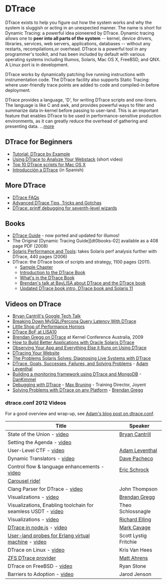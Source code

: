 # DTrace

DTrace exists to help you figure out how the system works and why the
system is sluggish or acting in an unexpected manner. The name is short
for Dynamic Tracing: a powerful idea pioneered by DTrace. Dynamic
tracing allows one to **peer into all parts of the system** -- kernel,
device drivers, libraries, services, web servers, applications,
databases -- without any restarts, recompilations,or overhead. DTrace is
a powerful tool in any programmer's toolkit, and has been included by
default with various operating systems including Illumos, Solaris, Mac
OS X, FreeBSD, and QNX. A Linux port is in development.

DTrace works by dynamically patching live running instructions with
instrumentation code. The DTrace facility also supports Static Tracing:
where user-friendly trace points are added to code and compiled-in
before deployment.

DTrace provides a language, 'D', for writing DTrace scripts and
one-liners. The language is like C and awk, and provides powerful ways
to filter and summarize data in-kernel before passing to user-land. This
is an important feature that enables DTrace to be used in
performance-sensitive production environments, as it can greatly reduce
the overhead of gathering and presenting data.
...[more](http://dtrace.org/blogs/about/)

## DTrace for Beginners

- [Tutorial: DTrace by Example][dt-beginner-01]
- [Using DTrace to Analyze Your Webstack][dt-beginner-02] (short video)
- [Top 10 DTrace scripts for Mac OS X][dt-beginner-03]
- [Introducción a DTrace][dt-beginner-04] (in Spanish)

[dt-beginner-01]: http://developers.sun.com/solaris/articles/dtrace_tutorial.html
[dt-beginner-02]: http://www.youtube.com/watch?v=47mgwxnbM9M
[dt-beginner-03]: http://dtrace.org/blogs/brendan/2011/10/10/top-10-dtrace-scripts-for-mac-os-x/
[dt-beginner-04]: http://www.youtube.com/watch?v=rM48nvJiZAQ

## More DTrace

- [DTrace FAQs](http://wiki.illumos.org/display/illumos/DTrace+FAQs)
- [Advanced DTrace Tips, Tricks and Gotchas](http://dtrace.org/resources/bmc/dtrace_tips.pdf)
- [DTrace: printf debugging for seventh-level wizards](http://sartak.org/talks/perl-oasis-2012/dtrace/)

## Books

- [DTrace Guide][dt-books-01] - now ported and updated for illumos!
- The Original [Dynamic Tracing Guide][dt0books-02] available as a 408 page
  PDF (2008)
- [Solaris Performance and Tools][dt-books-03]: takes Solaris perf analysis
  further with DTrace, 440 pages (2006)
- DTrace: the DTrace book of scripts and strategy, 1100 pages (2011).
  - [Sample Chapter][dt-books-04]
  - [Introduction to the DTrace Book][dt-books-05]
  - [What's in the DTrace Book][dt-books-06]
  - [Brendan's talk at BayLISA about DTrace and the DTrace book][dt-books-07]
  - [Updated DTrace book intro, DTrace book and Solaris 11][dt-books-07]

[dt-books-01]: http://dtrace.org/guide/preface.html
[dt-books-02]: http://download.oracle.com/docs/cd/E19253-01/817-6223/817-6223.pdf
[dt-books-03]: http://www.amazon.com/Solaris-Performance-Tools-Techniques-OpenSolaris/dp/0131568191/ref=sr_1_1?s=books&ie=UTF8&qid=1328815305&sr=1-1
[dt-books-04]: http://dtrace.org/blogs/brendan/2011/02/23/dtrace-book-sample-chapter-file-systems/
[dt-books-05]: http://smartos.org/2010/10/24/introduction-to-the-dtrace-book/
[dt-books-06]: http://www.youtube.com/watch?v=k7mwj9Km3fg
[dt-books-07]: http://dtrace.org/blogs/brendan/2011/06/28/baylisa-talk/
[dt-books-08]: http://dtrace.org/blogs/brendan/2011/10/02/dtrace-book-short-videos/

## Videos on DTrace

- [Bryan Cantrill's Google Tech Talk][dt-vid-01]
- [Breaking Down MySQL/Percona Query Latency With DTrace][dt-vid-01]
- [Little Shop of Performance Horrors][dt-vid-01]
- [DTrace BoF at LISA10][dt-vid-01]
- [Brendan Gregg on DTrace][dt-vid-01] at Kernel Conference Australia, 2009
- [How to Build Better Applications with Oracle Solaris DTrace][dt-vid-01]
- [Observing Your App and Everything Else it Runs on Using DTrace][dt-vid-01]
- [DTracing Your Website][dt-vid-01]
- [The Problems Solaris Solves: Diagnosing Live Systems with DTrace][dt-vid-01]
- [DTrace, Goals, Successes, Failures, and Solving Problems][dt-vid-01] - [Adam Leventhal][al]
- [Building a monitoring framework using DTrace and MongoDB][dt-vid-01] - [DanKimmel][dk]
- [Debugging with DTrace][dt-vid-01] - [Max Bruning][mb] - Training Director, Joyent
- [Solving Problems with DTrace on any Platform][dt-vid-01] - [Brendan Gregg][bg]

[dt-vid-01]: http://video.google.com/videoplay?docid=-8002801113289007228
[dt-vid-02]: http://dtrace.org/blogs/brendan/2011/07/06/breaking-down-mysqlpercona-query-latency-with-dtrace/
[dt-vid-03]: http://smartos.org/2009/11/06/video-little-shop-of-performance-horrors/
[dt-vid-04]: http://smartos.org/2010/11/17/dtrace-bof-at-lisa10/
[dt-vid-05]: http://www.youtube.com/playlist?list=PLE0C1BA9B7A144AE0
[dt-vid-06]: http://www.beginningwithi.com/comments/2010/10/24/how-to-build-better-applications-with-oracle-solaris-dtrace/
[dt-vid-07]: http://www.beginningwithi.com/comments/2010/05/30/observing-your-app-and-everything-else-it-runs-on-using-dtrace/
[dt-vid-08]: http://www.beginningwithi.com/comments/2010/07/27/dtracing-your-website/
[dt-vid-09]: http://www.beginningwithi.com/comments/2010/05/26/the-problems-solaris-solves-4-diagnosing-live-systems-with-dtrace/
[dt-vid-10]: http://smartos.org/2013/05/30/adam-leventhal-on-dtrace/
[dt-vid-11]: http://smartos.org/2013/06/01/building-a-monitoring-framework-using-dtrace-and-mongodb/
[dt-vid-12]: http://smartos.org/2013/05/29/debugging-with-dtrace/
[dt-vid-13]: http://smartos.org/2013/05/28/solving-problems-with-dtrace-on-any-platform/

[al]: http://www.linkedin.com/in/adamleventhal
[dk]: http://www.linkedin.com/pub/dan-kimmel/4a/88a/425
[mb]: http://www.linkedin.com/pub/max-bruning/0/337/180
[bg]: http://www.linkedin.com/pub/brendan-gregg/1/3a8/3/

### dtrace.conf 2012 Videos

For a good overview and wrap-up, see
[Adam's blog post on dtrace.conf][adams-post].

[adams-post]: http://dtrace.org/blogs/ahl/2012/04/09/dtrace-conf12-wrap-up/

<!-- markdownlint-disable line-length -->
| Title | Speaker |
| ----- | ------- |
| State of the Union - [video](http://smartos.org/2012/04/05/dtrace-conf-2012-dtrace-state-of-the-union/) | [Bryan Cantrill](http://dtrace.org/blogs/bmc) |
| Setting the Agenda - [video](http://www.youtube.com/watch?v=274w2PcN66Y) |  |
| User-Level CTF - [video](http://smartos.org/2012/04/07/dtrace-conf-2012-user-level-ctf/) | [Adam Leventhal](http://dtrace.org/blogs/ahl) |
| Dynamic Translators - [video](http://smartos.org/2012/04/07/dtrace-conf-2012-dynamic-translators/) | [Dave Pacheco](http://dtrace.org/blogs/dap) |
| Control flow & language enhancements - [video](http://smartos.org/2012/04/07/dtrace-conf-2012-control-flow-language-enhancements/) | [Eric Schrock](http://dtrace.org/blogs/eschrock) |
| [Carousel ride!](http://smartos.org/2012/04/05/a-carousel-of-dtrace/) |  |
| Clang Parser for DTrace - [video](http://www.youtube.com/watch?v=6NqV_Uj8Ba4) | John Thompson |
| Visualizations - [video](http://www.youtube.com/watch?v=XD5hdaWnQM4) | [Brendan Gregg](http://dtrace.org/blogs/brendan) |
| Visualizations, Enabling toolchain for seamless USDT - [video](http://www.youtube.com/watch?v=3Sqa8mmtnMM) | Theo Schlossnagle |
| Visualizations - [video](http://www.youtube.com/watch?v=-B6u6wY3Iro) | [Richard Elling](http://blog.richardelling.com/) |
| [DTrace in node.js](http://mcavage.github.com/presentations/dtrace_conf_2012-04-03/) - [video](http://www.youtube.com/watch?v=0ZMvSh7lUdM) | [Mark Cavage](https://twitter.com/mcavage) |
| [User-land probes for Erlang virtual machine](http://www.snookles.com/scott/publications/dtrace.conf-2012.erlang-vm.pdf) - [video](http://smartos.org/2012/04/09/dtrace-conf-2012-dtrace-and-erlang/) | Scott Lystig Fritchie |
| DTrace on Linux - [video](http://www.youtube.com/watch?v=NElog3MvUC8) | Kris Van Hees |
| [ZFS DTrace provider](dtrace.conf-2012-zfs-dtrace-provider.md) | [Matt Ahrens](http://blog.delphix.com/matt/) |
| DTrace on FreeBSD - [video](http://smartos.org/2012/04/09/dtrace-conf-2012-dtrace-on-freebsd/) | Ryan Stone |
| Barriers to Adoption - [video](http://www.youtube.com/watch?v=P95LHZ-WOWw) | Jarod Jenson |
<!-- markdownlint-enable line-length -->
